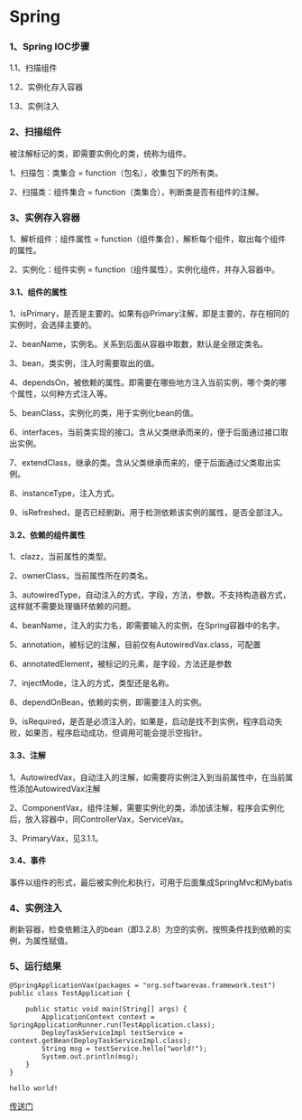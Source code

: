 # Spring

### 1、Spring IOC步骤

1.1、扫描组件

1.2、实例化存入容器

1.3、实例注入

### 2、扫描组件

被注解标记的类，即需要实例化的类，统称为组件。

1、扫描包：类集合 = function（包名），收集包下的所有类。

2、扫描类：组件集合 = function（类集合），判断类是否有组件的注解。

### 3、实例存入容器

1、解析组件：组件属性 = function（组件集合），解析每个组件，取出每个组件的属性。

2、实例化：组件实例 = function（组件属性），实例化组件，并存入容器中。

#### 3.1、组件的属性

1、isPrimary，是否是主要的。如果有@Primary注解，即是主要的，存在相同的实例时，会选择主要的。

2、beanName，实例名。关系到后面从容器中取数，默认是全限定类名。

3、bean，类实例，注入时需要取出的值。

4、dependsOn，被依赖的属性。即需要在哪些地方注入当前实例，哪个类的哪个属性，以何种方式注入等。

5、beanClass，实例化的类，用于实例化bean的值。

6、interfaces，当前类实现的接口。含从父类继承而来的，便于后面通过接口取出实例。

7、extendClass，继承的类。含从父类继承而来的，便于后面通过父类取出实例。

8、instanceType，注入方式。

9、isRefreshed，是否已经刷新。用于检测依赖该实例的属性，是否全部注入。

#### 3.2、依赖的组件属性

1、clazz，当前属性的类型。

2、ownerClass，当前属性所在的类名。

3、autowiredType，自动注入的方式，字段，方法，参数。不支持构造器方式，这样就不需要处理循环依赖的问题。

4、beanName，注入的实力名，即需要输入的实例，在Spring容器中的名字。

5、annotation，被标记的注解，目前仅有AutowiredVax.class，可配置

6、annotatedElement，被标记的元素，是字段，方法还是参数

7、injectMode，注入的方式，类型还是名称。

8、dependOnBean，依赖的实例，即需要注入的实例。

9、isRequired，是否是必须注入的，如果是，启动是找不到实例，程序启动失败，如果否，程序启动成功，但调用可能会提示空指针。

#### 3.3、注解

1、AutowiredVax，自动注入的注解，如需要将实例注入到当前属性中，在当前属性添加AutowiredVax注解

2、ComponentVax，组件注解，需要实例化的类，添加该注解，程序会实例化后，放入容器中，同ControllerVax，ServiceVax。

3、PrimaryVax，见3.1.1。

#### 3.4、事件

事件以组件的形式，最后被实例化和执行，可用于后面集成SpringMvc和Mybatis

### 4、实例注入

刷新容器，检查依赖注入的bean（即3.2.8）为空的实例，按照条件找到依赖的实例，为属性赋值。

### 5、运行结果

```
@SpringApplicationVax(packages = "org.softwarevax.framework.test")
public class TestApplication {

    public static void main(String[] args) {
        ApplicationContext context = SpringApplicationRunner.run(TestApplication.class);
        DeployTaskServiceImpl testService = context.getBean(DeployTaskServiceImpl.class);
        String msg = testService.hello("world!");
        System.out.println(msg);
    }
}

hello world!
```

<a href="https://github.com/softwarevax/framework-parent/tree/main/spring-framework">传送门</a>

